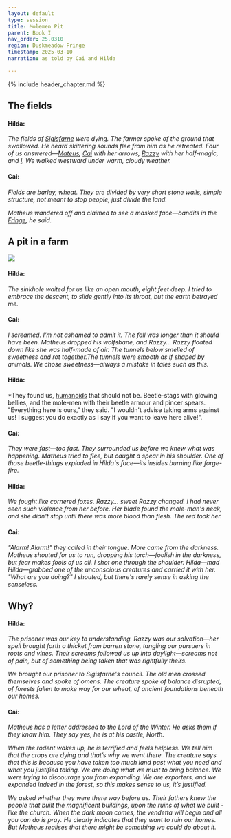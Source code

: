 ```yaml
---
layout: default
type: session
title: Molemen Pit
parent: Book I
nav_order: 25.0310
region: Duskmeadow Fringe
timestamp: 2025-03-10
narration: as told by Cai and Hilda

---
```


{% include header_chapter.md %}

## The fields

#### Hilda:

*The fields of [Sigisfarne](../../directory/Sigisfarne/index.md) were dying. The farmer spoke of the ground that swallowed. He heard skittering sounds flee from him as he retreated. Four of us answered—[Mateus](../../directory/Sigisfarne/Mateus.md), [Cai](../../directory/Sigisfarne/Cai.md) with her arrows, [Razzy](../../directory/Sigisfarne/Razvan.md) with her half-magic, and [I](../../directory/Sigisfarne/Hilda.md). We walked westward under warm, cloudy weather.*

#### Cai:

*Fields are barley, wheat. They are divided by very short stone walls, simple structure, not meant to stop people, just divide the land.*

*Matheus wandered off and claimed to see a masked face—bandits in the [Fringe](../../directory/DuskmeadowFringe/index.md), he said.*

## A pit in a farm

![](https://i.imgur.com/UEzIyPv.png)

#### Hilda:

*The sinkhole waited for us like an open mouth, eight feet deep. I tried to embrace the descent, to slide gently into its throat, but the earth betrayed me.*

#### Cai:

*I screamed. I'm not ashamed to admit it. The fall was longer than it should have been. Matheus dropped his wolfsbane, and Razzy... Razzy floated down like she was half-made of air. The tunnels below smelled of sweetness and rot together.The tunnels were smooth as if shaped by animals. We chose sweetness—always a mistake in tales such as this.*

#### Hilda:

*They found us, [humanoids](../../directory/DuskmeadowFringe/PitRodents.md) that should not be. Beetle-stags with glowing bellies, and the mole-men with their beetle armour and pincer spears. "Everything here is ours," they said. "I wouldn't advise taking arms against us! I suggest you do exactly as I say if you want to leave here alive!".

#### Cai:

*They were fast—too fast. They surrounded us before we knew what was happening. Matheus tried to flee, but caught a spear in his shoulder. One of those beetle-things exploded in Hilda's face—its insides burning like forge-fire.*

#### Hilda:

*We fought like cornered foxes. Razzy... sweet Razzy changed. I had never seen such violence from her before. Her blade found the mole-man's neck, and she didn't stop until there was more blood than flesh. The red took her.*

#### Cai:

*"Alarm! Alarm!" they called in their tongue. More came from the darkness. Matheus shouted for us to run, dropping his torch—foolish in the darkness, but fear makes fools of us all. I shot one through the shoulder. Hilda—mad Hilda—grabbed one of the unconscious creatures and carried it with her. "What are you doing?" I shouted, but there's rarely sense in asking the senseless.*

## Why?

#### Hilda:

*The prisoner was our key to understanding. Razzy was our salvation—her spell brought forth a thicket from barren stone, tangling our pursuers in roots and vines. Their screams followed us up into daylight—screams not of pain, but of something being taken that was rightfully theirs.*

*We brought our prisoner to Sigisfarne's council. The old men crossed themselves and spoke of omens. The creature spoke of balance disrupted, of forests fallen to make way for our wheat, of ancient foundations beneath our homes.*

#### Cai:

*Matheus has a letter addressed to the Lord of the Winter. He asks them if they know him. They say yes, he is at his castle, North.* 

*When the rodent wakes up, he is terrified and feels helpless. We tell him that the crops are dying and that’s why we went there. The creature says that this is because you have taken too much land past what you need and what you justified taking. We are doing what we must to bring balance. We were trying to discourage you from expanding. We are exporters, and we expanded indeed in the forest, so this makes sense to us, it’s justified.*

*We asked whether they were there way before us.* 
*Their fathers knew the people that built the magnificent buildings, upon the ruins of what we built - like the church.* 
*When the dark moon comes, the vendetta will begin and all you can do is pray. He clearly indicates that they want to ruin our homes. But Matheus realises that there might be something we could do about it.* 
